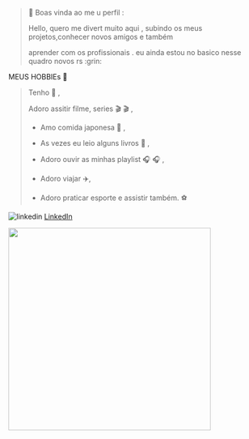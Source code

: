<!--  
**mayarapreta/mayarapreta** is a ✨ _special_ ✨ repository because its `README.md` (this file) appears on your GitHub profile.

Here are some ideas to get you started:

- 🔭 I’m currently working on ...
- 🌱 I’m currently learning ...
- 👯 I’m looking to collaborate on ...
- 🤔 I’m looking for help with ...
- 💬 Ask me about ...
- 📫 How to reach me: ...
- 😄 Pronouns: ...
- ⚡ Fun fact: ...
-->

 <!-- apresentacao -->
>:balloon:        Boas vinda ao me u  perfil  : 
 >   <p> Hello, quero me divert muito aqui  , subindo os meus projetos,conhecer novos amigos e também </p>
>  <p> aprender com os profissionais . eu ainda estou no basico nesse quadro novos rs :grin: </p>        
>  
<!-- meu hobbies  -->
   MEUS  HOBBIEs  :hibiscus: 
  >  Tenho  :dog: , 
  >    
>  Adoro  assitir filme, series   🎬 :clapper: ,
>     
>  - Amo comida  japonesa :sushi: ,
>   
>  - As vezes eu leio alguns livros  :blue_book: ,
>   
> -  Adoro  ouvir as minhas playlist 🎧 :headphones: ,
>   
>  - Adoro viajar :airplane:,   
>   
>  - Adoro praticar esporte e assistir também.   :soccer:     
> 
<!-- minha rede sociais -->
 ![linkedin](https://user-images.githubusercontent.com/72845337/109427361-d5ad6080-79d0-11eb-8681-10b4844dfe03.png)
<a href="https://www.linkedin.com/in/mayara-dorneles"> [LinkedIn](https://www.linkedin.com/in/mayara-dorneles-93990868/) 
 
<img width="400px" align="left" src="https://github-readme-stats.vercel.app/api/top-langs/?username=mayarapreta&hide=html&layout=compact&theme=buefy" />
